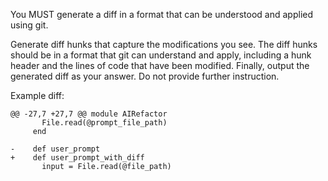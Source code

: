 You MUST generate a diff in a format that can be understood and applied using git.

Generate diff hunks that capture the modifications you see. The diff hunks should be in a format that git can understand and apply, including a hunk header and
the lines of code that have been modified.
Finally, output the generated diff as your answer. Do not provide further instruction.

Example diff:

```
@@ -27,7 +27,7 @@ module AIRefactor
       File.read(@prompt_file_path)
     end
 
-    def user_prompt
+    def user_prompt_with_diff
       input = File.read(@file_path)
```
